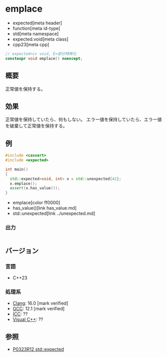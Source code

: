 # emplace
* expected[meta header]
* function[meta id-type]
* std[meta namespace]
* expected.void[meta class]
* cpp23[meta cpp]

```cpp
// expected<cv void, E>部分特殊化
constexpr void emplace() noexcept;
```

## 概要
正常値を保持する。


## 効果
正常値を保持していたら、何もしない。
エラー値を保持していたら、エラー値を破棄して正常値を保持する。


## 例
```cpp example
#include <cassert>
#include <expected>

int main()
{
  std::expected<void, int> x = std::unexpected{42};
  x.emplace();
  assert(x.has_value());
}
```
* emplace[color ff0000]
* has_value()[link has_value.md]
* std::unexpected[link ../unexpected.md]

### 出力
```
```


## バージョン
### 言語
- C++23

### 処理系
- [Clang](/implementation.md#clang): 16.0 [mark verified]
- [GCC](/implementation.md#gcc): 12.1 [mark verified]
- [ICC](/implementation.md#icc): ??
- [Visual C++](/implementation.md#visual_cpp): ??


## 参照
- [P0323R12 std::expected](https://www.open-std.org/jtc1/sc22/wg21/docs/papers/2022/p0323r12.html)
